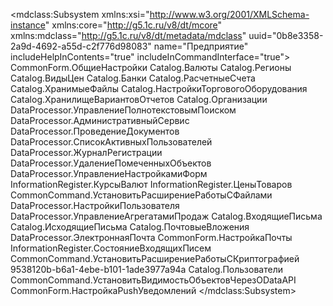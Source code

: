 <?xml version="1.0" encoding="UTF-8"?>
<mdclass:Subsystem xmlns:xsi="http://www.w3.org/2001/XMLSchema-instance" xmlns:core="http://g5.1c.ru/v8/dt/mcore" xmlns:mdclass="http://g5.1c.ru/v8/dt/metadata/mdclass" uuid="0b8e3358-2a9d-4692-a55d-c2f776d98083" name="Предприятие" includeHelpInContents="true" includeInCommandInterface="true">
    <content>CommonForm.ОбщиеНастройки</content>
    <content>Catalog.Валюты</content>
    <content>Catalog.Регионы</content>
    <content>Catalog.ВидыЦен</content>
    <content>Catalog.Банки</content>
    <content>Catalog.РасчетныеСчета</content>
    <content>Catalog.ХранимыеФайлы</content>
    <content>Catalog.НастройкиТорговогоОборудования</content>
    <content>Catalog.ХранилищеВариантовОтчетов</content>
    <content>Catalog.Организации</content>
    <content>DataProcessor.УправлениеПолнотекстовымПоиском</content>
    <content>DataProcessor.АдминистративныйСервис</content>
    <content>DataProcessor.ПроведениеДокументов</content>
    <content>DataProcessor.СписокАктивныхПользователей</content>
    <content>DataProcessor.ЖурналРегистрации</content>
    <content>DataProcessor.УдалениеПомеченныхОбъектов</content>
    <content>DataProcessor.УправлениеНастройкамиФорм</content>
    <content>InformationRegister.КурсыВалют</content>
    <content>InformationRegister.ЦеныТоваров</content>
    <content>CommonCommand.УстановитьРасширениеРаботыСФайлами</content>
    <content>DataProcessor.НастройкиПользователя</content>
    <content>DataProcessor.УправлениеАгрегатамиПродаж</content>
    <content>Catalog.ВходящиеПисьма</content>
    <content>Catalog.ИсходящиеПисьма</content>
    <content>Catalog.ПочтовыеВложения</content>
    <content>DataProcessor.ЭлектроннаяПочта</content>
    <content>CommonForm.НастройкаПочты</content>
    <content>InformationRegister.СостояниеВходящихПисем</content>
    <content>CommonCommand.УстановитьРасширениеРаботыСКриптографией</content>
    <content>9538120b-b6a1-4ebe-b101-1ade3977a94a</content>
    <content>Catalog.Пользователи</content>
    <content>CommonCommand.УстановитьВидимостьОбъектовЧерезODataAPI</content>
    <content>CommonForm.НастройкаPushУведомлений</content>
  <synonym key="ru" value="Предприятие"/>
  <explanation key="ru" value="Наше предприятие, юридические лица, контрагенты"/>
  <picture xsi:type="core:PictureRef" picture="CommonPicture.ПодсистемаПредприятие"/>
</mdclass:Subsystem>
